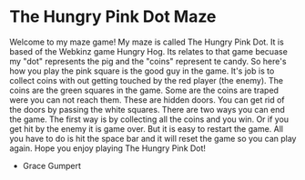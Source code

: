 # The Hungry Pink Dot Maze

Welcome to my maze game!
My maze is called The Hungry Pink Dot.
It is based of the Webkinz game Hungry Hog. Its relates to that game becuase my "dot" represents the pig and the "coins" represent te candy.
So here's how you play
the pink square is the good guy in the game. It's job is to collect coins with out getting touched by the red player (the enemy). The coins are the green squares in the game. Some are the coins are traped were you can not reach them. These are hidden doors. You can get rid of the doors by passing the white squares. There are two ways you can end the game. The first way is by collecting all the coins and you win. Or if you get hit by the enemy it is game over. But it is easy to restart the game. All you have to do is hit the space bar and it will reset the game so you can play again. 
Hope you enjoy playing The Hungry Pink Dot!
- Grace Gumpert 


